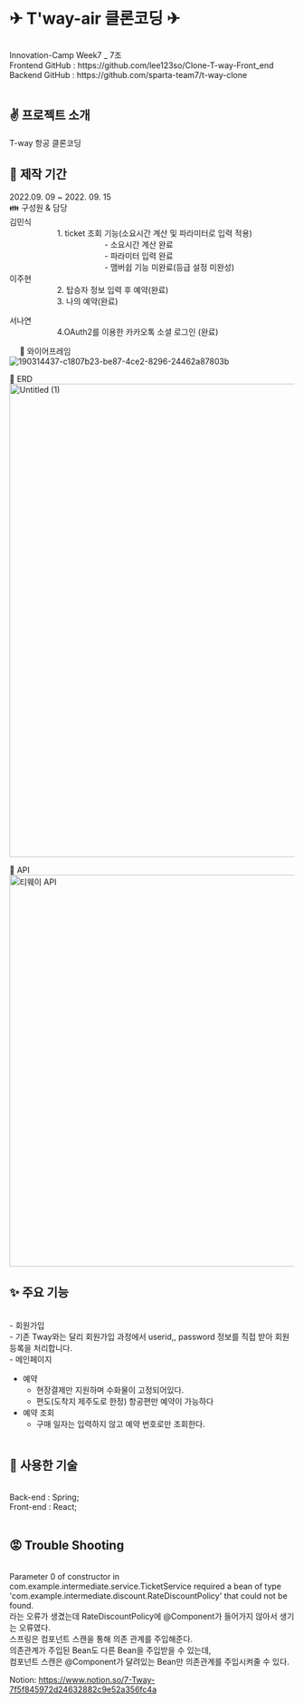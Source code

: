 <h1>✈ T'way-air 클론코딩 ✈</h1><br>
Innovation-Camp Week7 _ 7조<br>
Frontend GitHub : https://github.com/lee123so/Clone-T-way-Front_end<br>
Backend GitHub : https://github.com/sparta-team7/t-way-clone<br><br>

<h2>✌️ 프로젝트 소개</h2>
T-way 항공 클론코딩<br>

<h2>📅 제작 기간<br></h2>
2022.09. 09 ~ 2022. 09. 15<br>
👪 구성원 & 담당<br>
김민식<br>
      1. ticket 조회 기능(소요시간 계산 및 파라미터로 입력 적용)<br>
            - 소요시간 계산  완료<br>
            - 파라미터 입력 완료<br>
            - 맴버쉽 기능 미완료(등급 설정 미완성)<br>
이주현<br>
      2. 탑승자 정보 입력 후 예약(완료)<br>
      3.  나의 예약(완료)<br<br>

서나연<br>
      4.OAuth2를 이용한 카카오톡 소셜 로그인 (완료)<br>
  
    
📗 와이어프레임<br>
![190314437-c1807b23-be87-4ce2-8296-24462a87803b](https://user-images.githubusercontent.com/110470208/190331379-252bae28-c832-438f-9c81-a636f29d122c.png)


📘 ERD<br>
<img width="835" alt="Untitled (1)" src="https://user-images.githubusercontent.com/110470208/190321522-2f341bf6-52d9-4b93-b6a1-fb93e3f362be.png">


📙 API<br>
<img width="691" alt="티웨이 API" src="https://user-images.githubusercontent.com/110277186/200319812-44881ec6-a597-4aa6-8681-af67565e5189.png">

<h2>✨ 주요 기능</h2><br>
- 회원가입<br>
    - 기존 Tway와는 달리 회원가입 과정에서 userid,, password 정보를 직접 받아 회원등록을 처리합니다.<br>
- 메인페이지<br>
   
- 예약<br>
    - 현장결제만 지원하며 수화물이 고정되어있다.<br>
    - 편도(도착지 제주도로 한정) 항공편만 예약이 가능하다<br>
- 예약 조회<br>
    - 구매 일자는 입력하지 않고 예약 번호로만 조회한다.<br><br>

<h2>👷 사용한 기술</h2><br>
Back-end : Spring;<br>
Front-end : React;<br><br>
<h2>😡 Trouble Shooting</h2><br>
Parameter 0 of constructor in com.example.intermediate.service.TicketService required a bean of type<br>
'com.example.intermediate.discount.RateDiscountPolicy' that could not be found.<br>
라는 오류가 생겼는데 RateDiscountPolicy에 @Component가 들어가지 않아서 생기는 오류였다. <br>
스프링은 컴포넌트 스캔을 통해 의존 관계를 주입해준다.<br>
의존관계가 주입된 Bean도 다른 Bean을 주입받을 수 있는데,<br>
컴포넌트 스캔은 @Component가 달려있는 Bean만 의존관계를 주입시켜줄 수 있다.<br>



Notion:
https://www.notion.so/7-Tway-7f5f845972d24632882c9e52a356fc4a
